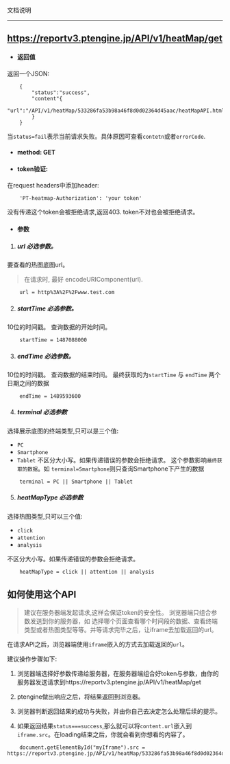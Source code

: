 文档说明

---

## https://reportv3.ptengine.jp/API/v1/heatMap/get

* #### 返回值

返回一个JSON:

```
    {
        "status":"success",
        "content"{
            "url":"/API/v1/heatMap/533286fa53b98a46f8d0d02364d45aac/heatMapAPI.html"
        }
    }
```
当`status=fail`表示当前请求失败。具体原因可查看`contetn`或者`errorCode`.

* #### method: GET

* #### token验证:
在request headers中添加header:
```
    'PT-heatmap-Authorization': 'your token' 
```
没有传递这个token会被拒绝请求,返回403.
token不对也会被拒绝请求。
* #### 参数

1. ##### url 必选参数。

要查看的热图底图url。
> 在请求时, 最好 encodeURIComponent(url).

```
    url = http%3A%2F%2Fwww.test.com
```

2. ##### startTime 必选参数。

10位的时间戳。
查询数据的开始时间。

```
    startTime = 1487088000
```

3. ##### endTime 必选参数。

10位的时间戳。
查询数据的结束时间。
最终获取的为`startTime` 与 `endTime` 两个日期之间的数据

```
    endTime = 1489593600
```

4. ##### terminal 必选参数

选择展示底图的终端类型,只可以是三个值: 
* `PC`
* `Smartphone`
* `Tablet`
不区分大小写。如果传递错误的参数会拒绝请求。
这个参数影响`最终获取的数据`。如 `terminal=Smartphone`则只查询Smartphone下产生的数据

```
    terminal = PC || Smartphone || Tablet
```

5. ##### heatMapType 必选参数

选择热图类型,只可以三个值: 

* `click`
* `attention`
* `analysis`

不区分大小写。如果传递错误的参数会拒绝请求。

```
    heatMapType = click || attention || analysis
```

## 如何使用这个API

>建议在服务器端发起请求,这样会保证token的安全性。
浏览器端只组合参数发送到你的服务器，如 选择哪个页面查看哪个时间段的数据、查看终端类型或者热图类型等等。并等请求完毕之后，让iframe去加载返回的url。

在请求API之后，浏览器端使用`iframe`嵌入的方式去加载返回的`url`。

建议操作步骤如下:

1. 浏览器端选择好参数传递给服务器，在服务器端组合好token与参数，由你的服务器发送请求到https://reportv3.ptengine.jp/API/v1/heatMap/get

2. ptengine做出响应之后，将结果返回到浏览器。

3. 浏览器判断返回结果的成功与失败，并由你自己去决定怎么处理后续的提示。

4. 如果返回结果`status===success`,那么就可以将`content.url`嵌入到`iframe.src`。在loading结束之后，你就会看到你想看的内容了。
```
    document.getElementById("myIframe").src = https://reportv3.ptengine.jp/API/v1/heatMap/533286fa53b98a46f8d0d02364d45aac/heatMapAPI.html
```